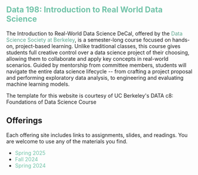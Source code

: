 <link rel="stylesheet" href="sp17/theme/css/main.css" />
<link rel="icon" type="image/x-icon" href="/favicon.ico">

<h2 style="color:rgb(113, 195, 168);">Data 198: Introduction to Real World Data Science</h2>

The Introduction to Real-World Data Science DeCal, offered by the <a href="https://www.dssberkeley.org/" target="_blank" style="color:rgb(91, 164, 140); text-decoration: none;">Data Science Society at Berkeley</a>, 
is a semester-long course focused on hands-on, project-based learning. 
Unlike traditional classes, this course gives students full creative control over a data science 
project of their choosing, allowing them to collaborate and apply key concepts in real-world scenarios. 
Guided by mentorship from committee members, students will navigate the entire data science lifecycle -- from crafting a project proposal and performing exploratory data analysis, to engineering and evaluating machine learning models. 

The template for this website is courtesy of UC Berkeley's DATA c8: Foundations of Data Science Course

Offerings
----

Each offering site includes links to assignments, slides, and readings.
You are welcome to use any of the materials you find.

-  <a href="https://dssdecal.org/sp25/" target="_blank" style="color:rgb(113, 195, 168); text-decoration: none;">Spring 2025</a>
-  <a href="https://dssdecal.org/fa24/" target="_blank" style="color:rgb(113, 195, 168); text-decoration: none;">Fall 2024</a>
-  <a href="https://jegeronimo.github.io/dss-data-198/" target="_blank" style="color:rgb(113, 195, 168); text-decoration: none;">Spring 2024</a>

